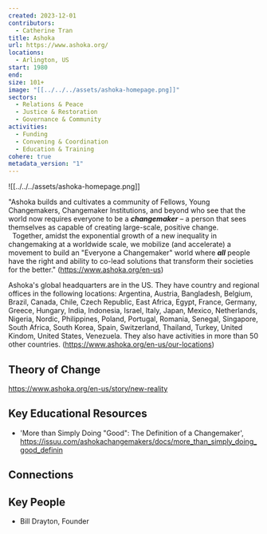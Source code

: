 ```yaml
---
created: 2023-12-01
contributors:
  - Catherine Tran
title: Ashoka
url: https://www.ashoka.org/
locations:
  - Arlington, US
start: 1980
end: 
size: 101+
image: "[[../../../assets/ashoka-homepage.png]]"
sectors:
  - Relations & Peace
  - Justice & Restoration
  - Governance & Community
activities:
  - Funding
  - Convening & Coordination
  - Education & Training
cohere: true
metadata_version: "1"
---
```

![[../../../assets/ashoka-homepage.png]]

"Ashoka builds and cultivates a community of Fellows, Young Changemakers, Changemaker Institutions, and beyond who see that the world now requires everyone to be a **_changemaker_** – a person that sees themselves as capable of creating large-scale, positive change.  
 
Together, amidst the exponential growth of a new inequality in changemaking at a worldwide scale, we mobilize (and accelerate) a movement to build an "Everyone a Changemaker" world where **_all_** people have the right and ability to co-lead solutions that transform their societies for the better."
(https://www.ashoka.org/en-us)

Ashoka's global headquarters are in the US. They have country and regional offices in the following locations: Argentina, Austria, Bangladesh, Belgium, Brazil, Canada, Chile, Czech Republic, East Africa, Egypt, France, Germany, Greece, Hungary, India, Indonesia, Israel, Italy, Japan, Mexico, Netherlands, Nigeria, Nordic, Philippines, Poland, Portugal, Romania, Senegal, Singapore, South Africa, South Korea, Spain, Switzerland, Thailand, Turkey, United Kindom, United States, Venezuela. They also have activities in more than 50 other countries.
(https://www.ashoka.org/en-us/our-locations)

## Theory of Change

https://www.ashoka.org/en-us/story/new-reality

## Key Educational Resources

- 'More than Simply Doing "Good": The Definition of a Changemaker', https://issuu.com/ashokachangemakers/docs/more_than_simply_doing_good_definin 

## Connections


## Key People

- Bill Drayton, Founder

